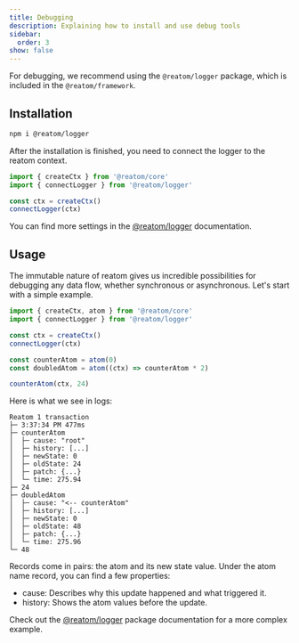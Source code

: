 ```yaml
---
title: Debugging
description: Explaining how to install and use debug tools
sidebar:
  order: 3
show: false
---
```


<!-- TODO add `anAtom.onChange(console.log)` docs above -->

For debugging, we recommend using the `@reatom/logger` package, which is included in the `@reatom/framework`.

## Installation

```sh
npm i @reatom/logger
```

After the installation is finished, you need to connect the logger to the reatom context.

```ts
import { createCtx } from '@reatom/core'
import { connectLogger } from '@reatom/logger'

const ctx = createCtx()
connectLogger(ctx)
```

You can find more settings in the [@reatom/logger](/package/logger) documentation.

## Usage

The immutable nature of reatom gives us incredible possibilities for debugging any data flow, whether synchronous or asynchronous.
Let's start with a simple example.

```ts
import { createCtx, atom } from '@reatom/core'
import { connectLogger } from '@reatom/logger'

const ctx = createCtx()
connectLogger(ctx)

const counterAtom = atom(0)
const doubledAtom = atom((ctx) => counterAtom * 2)

counterAtom(ctx, 24)
```

Here is what we see in logs:

```
Reatom 1 transaction
├─ 3:37:34 PM 477ms
├─ counterAtom
│  ├─ cause: "root"
│  ├─ history: [...]
│  ├─ newState: 0
│  ├─ oldState: 24
│  ├─ patch: {...}
│  └─ time: 275.94
├─ 24
├─ doubledAtom
│  ├─ cause: "<-- counterAtom"
│  ├─ history: [...]
│  ├─ newState: 0
│  ├─ oldState: 48
│  ├─ patch: {...}
│  └─ time: 275.96
└─ 48
```

Records come in pairs: the atom and its new state value.
Under the atom name record, you can find a few properties:
 - cause: Describes why this update happened and what triggered it.
 - history: Shows the atom values before the update.

Check out the [@reatom/logger](/package/logger) package documentation for a more complex example.
